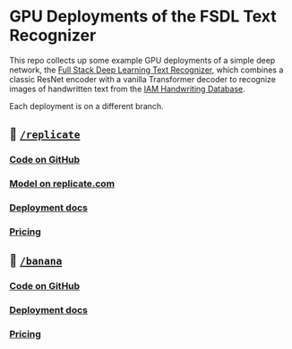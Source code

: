 # GPU Deployments of the FSDL Text Recognizer

This repo collects up some example GPU deployments of a simple deep network, the
[Full Stack Deep Learning Text Recognizer](https://fsdl.me/2022-repo),
which combines a classic ResNet encoder with a vanilla Transformer decoder
to recognize images of handwritten text from the
[IAM Handwriting Database](https://fki.tic.heia-fr.ch/databases/iam-handwriting-database).

Each deployment is on a different branch.

## 🚀 [`/replicate`](https://replicate.com)

### [Code on GitHub](https://github.com/full-stack-deep-learning/gpu-deployments/tree/replicate/)

### [Model on replicate.com](https://replicate.com/charlesfrye/text-recognizer-gpu)

### [Deployment docs](https://replicate.com/docs/guides/push-a-model)

### [Pricing](https://replicate.com/pricing)

## 🍌 [`/banana`](https://banana.dev)

### [Code on GitHub](https://github.com/full-stack-deep-learning/gpu-deployments/tree/banana/)

### [Deployment docs](https://www.banana.dev/docs/how-to-deploy-banana)

### [Pricing](https://www.banana.dev/#pricing)
